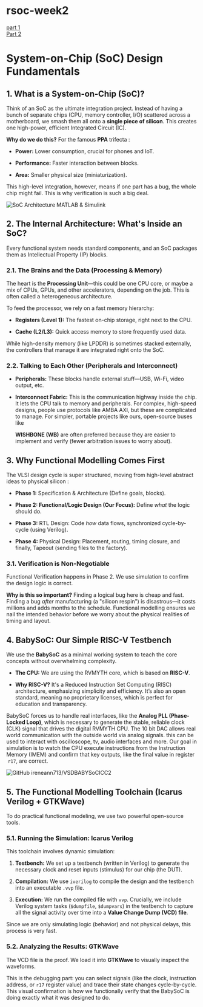 # rsoc-week2 
 [part 1](#System-on-Chip-(SoC)-Design-Fundamentals)<br>
 [Part 2](part2.md)
# System-on-Chip (SoC) Design Fundamentals

## 1. What is a System-on-Chip (SoC)?

Think of an SoC as the ultimate integration project. Instead of having a bunch of separate chips (CPU, memory controller, I/O) scattered across a motherboard, we smash them all onto a **single piece of silicon**. This creates one high-power, efficient Integrated Circuit (IC).  

**Why do we do this?** For the famous **PPA** trifecta :  

- **Power:** Lower consumption, crucial for phones and IoT.  
  
- **Performance:** Faster interaction between blocks.
  
- **Area:** Smaller physical size (miniaturization).  
  

This high-level integration, however, means if one part has a bug, the whole chip might fail. This is why verification is such a big deal.

![SoC Architecture  MATLAB & Simulink](https://in.mathworks.com/discovery/soc-architecture/_jcr_content/mainParsys/image.adapt.full.medium.jpg/1758716841937.jpg)

## 2. The Internal Architecture: What's Inside an SoC?

Every functional system needs standard components, and an SoC packages them as Intellectual Property (IP) blocks.

### 2.1. The Brains and the Data (Processing & Memory)

The heart is the **Processing Unit**—this could be one CPU core, or maybe a mix of CPUs, GPUs, and other accelerators, depending on the job. This is often called a heterogeneous architecture.  

To feed the processor, we rely on a fast memory hierarchy:

- **Registers (Level 1):** The fastest on-chip storage, right next to the CPU.  
  
- **Cache (L2/L3):** Quick access memory to store frequently used data.  
  

While high-density memory (like LPDDR) is sometimes stacked externally, the controllers that manage it are integrated right onto the SoC.  

### 2.2. Talking to Each Other (Peripherals and Interconnect)

- **Peripherals:** These blocks handle external stuff—USB, Wi-Fi, video output, etc.  
  
- **Interconnect Fabric:** This is the communication highway inside the chip. It lets the CPU talk to memory and peripherals. For complex, high-speed designs, people use protocols like AMBA AXI, but these are complicated to manage. For simpler, portable projects like ours, open-source buses like  
  
  **WISHBONE (WB)** are often preferred because they are easier to implement and verify (fewer arbitration issues to worry about).  
  

## 3. Why Functional Modelling Comes First

The VLSI design cycle is super structured, moving from high-level abstract ideas to physical silicon :  

- **Phase 1:** Specification & Architecture (Define goals, blocks).  
  
- **Phase 2: Functional/Logic Design (Our Focus):** Define *what* the logic should do.  
  
- **Phase 3:** RTL Design: Code *how* data flows, synchronized cycle-by-cycle (using Verilog).  
  
- **Phase 4:** Physical Design: Placement, routing, timing closure, and finally, Tapeout (sending files to the factory).
  

### 3.1. Verification is Non-Negotiable

Functional Verification happens in Phase 2. We use simulation to confirm the design logic is correct.  

**Why is this so important?** Finding a logical bug here is cheap and fast. Finding a bug *after* manufacturing (a "silicon respin") is disastrous—it costs millions and adds months to the schedule. Functional modelling ensures we nail the intended behavior before we worry about the physical realities of timing and layout.  

## 4. BabySoC: Our Simple RISC-V Testbench

We use the **BabySoC** as a minimal working system to teach the core concepts without overwhelming complexity.  

- **The CPU:** We are using the RVMYTH core, which is based on **RISC-V**.  
  
- **Why RISC-V?** It's a Reduced Instruction Set Computing (RISC) architecture, emphasizing simplicity and efficiency. It’s also an open standard, meaning no proprietary licenses, which is perfect for education and transparency.  
  

BabySoC forces us to handle real interfaces, like the **Analog PLL (Phase-Locked Loop)**, which is necessary to generate the stable, reliable clock (CLK) signal that drives the digital RVMYTH CPU. The 10 bit DAC allows real world communication with the outside world via analog signals. this can be used to interact with oscilloscope, tv, audio interfaces and more. Our goal in simulation is to watch the CPU execute instructions from the Instruction Memory (IMEM) and confirm that key outputs, like the final value in register  `r17`, are correct.  

![GitHub  ireneann713/VSDBABYSoCICC2](https://user-images.githubusercontent.com/55539862/189318328-db0fbdfe-fd84-432b-9262-a8171f91658c.png)

## 5. The Functional Modelling Toolchain (Icarus Verilog + GTKWave)

To do practical functional modeling, we use two powerful open-source tools.

### 5.1. Running the Simulation: Icarus Verilog

This toolchain involves dynamic simulation:

1. **Testbench:** We set up a testbench (written in Verilog) to generate the necessary clock and reset inputs (stimulus) for our chip (the DUT).  
  
2. **Compilation:** We use `iverilog` to compile the design and the testbench into an executable `.vvp` file.  
  
3. **Execution:** We run the compiled file with `vvp`. Crucially, we include Verilog system tasks (`$dumpfile`, `$dumpvars`) in the testbench to capture all the signal activity over time into a **Value Change Dump (VCD) file**.  
  

Since we are only simulating logic (behavior) and not physical delays, this process is very fast.  

### 5.2. Analyzing the Results: GTKWave

The VCD file is the proof. We load it into **GTKWave** to visually inspect the waveforms.  

This is the debugging part: you can select signals (like the clock, instruction address, or `r17` register value) and trace their state changes cycle-by-cycle. This visual confirmation is how we functionally verify that the BabySoC is doing exactly what it was designed to do.